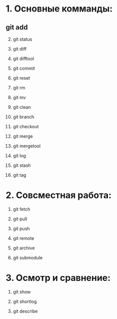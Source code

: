 # 1. Основные комманды:
## git add  

 2. git status

3. git diff


4. git difftool

5. git commit


6. git reset

7. git rm

8. git mv


9. git clean
10. git branch

11. git checkout


12. git merge


13. git mergetool

14. git log


15. git stash


16. git tag


# 2. Совсместная работа:


1. git fetch


2. git pull


3. git push


4. git remote


5. git archive


6. git submodule


# 3. Осмотр и сравнение:
1. git show


2. git shortlog

3. git describe
